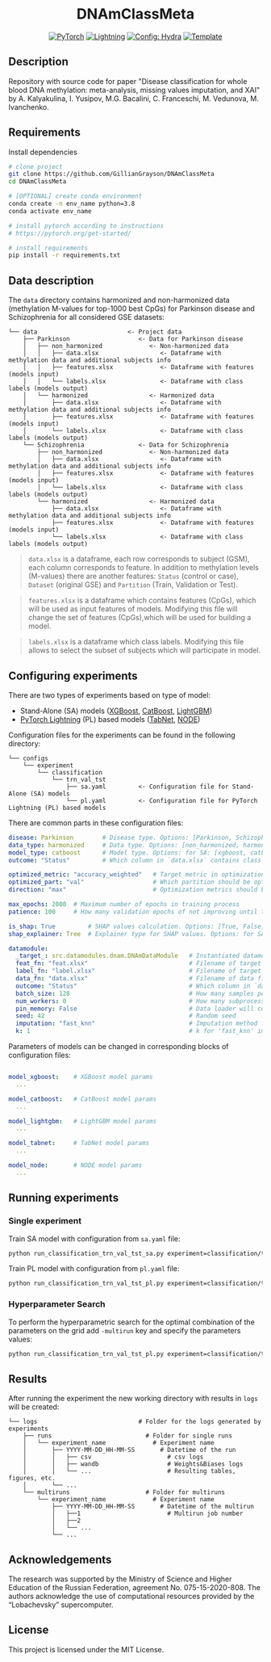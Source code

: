 <div align="center">

# DNAmClassMeta

<a href="https://pytorch.org/get-started/locally/"><img alt="PyTorch" src="https://img.shields.io/badge/PyTorch-ee4c2c?logo=pytorch&logoColor=white"></a>
<a href="https://pytorchlightning.ai/"><img alt="Lightning" src="https://img.shields.io/badge/-Lightning-792ee5?logo=pytorchlightning&logoColor=white"></a>
<a href="https://hydra.cc/"><img alt="Config: Hydra" src="https://img.shields.io/badge/Config-Hydra-89b8cd"></a>
<a href="https://github.com/ashleve/lightning-hydra-template"><img alt="Template" src="https://img.shields.io/badge/-Lightning--Hydra--Template-017F2F?style=flat&logo=github&labelColor=gray"></a><br>
</div>

## Description

Repository with source code for paper "Disease classification for whole blood DNA methylation: meta-analysis, missing values imputation, and XAI" by A. Kalyakulina, I. Yusipov, M.G. Bacalini, C. Franceschi, M. Vedunova, M. Ivanchenko.

## Requirements

Install dependencies

```bash
# clone project
git clone https://github.com/GillianGrayson/DNAmClassMeta
cd DNAmClassMeta

# [OPTIONAL] create conda environment
conda create -n env_name python=3.8
conda activate env_name

# install pytorch according to instructions
# https://pytorch.org/get-started/

# install requirements
pip install -r requirements.txt
```

## Data description

The `data` directory contains harmonized and non-harmonized data (methylation M-values for top-1000 best CpGs) for Parkinson disease and Schizophrenia for all considered GSE datasets:

```
└── data                         <- Project data
    ├── Parkinson                   <- Data for Parkinson disease
    │   ├── non_harmonized             <- Non-harmonized data
    │   │   ├── data.xlsx                 <- Dataframe with methylation data and additional subjects info
    │   │   ├── features.xlsx             <- Dataframe with features (models input)
    │   │   └── labels.xlsx               <- Dataframe with class labels (models output)
    │   └── harmonized                 <- Harmonized data
    │       ├── data.xlsx                 <- Dataframe with methylation data and additional subjects info
    │       ├── features.xlsx             <- Dataframe with features (models input)
    │       └── labels.xlsx               <- Dataframe with class labels (models output)
    └── Schizophrenia               <- Data for Schizophrenia
        ├── non_harmonized             <- Non-harmonized data
        │   ├── data.xlsx                 <- Dataframe with methylation data and additional subjects info
        │   ├── features.xlsx             <- Dataframe with features (models input)
        │   └── labels.xlsx               <- Dataframe with class labels (models output)
        └── harmonized                 <- Harmonized data
            ├── data.xlsx                 <- Dataframe with methylation data and additional subjects info
            ├── features.xlsx             <- Dataframe with features (models input)
            └── labels.xlsx               <- Dataframe with class labels (models output)
```

> `data.xlsx` is a dataframe, each row corresponds to subject (GSM), each column corresponds to feature. 
> In addition to methylation levels (M-values) there are another features: `Status` (control or case), `Dataset` (original GSE) and `Partition` (Train, Validation or Test).

> `features.xlsx` is a dataframe which contains features (CpGs), which will be used as input features of models. 
> Modifying this file will change the set of features (CpGs),which will be used for building a model.

> `labels.xlsx` is a dataframe which class labels.
> Modifying this file allows to select the subset of subjects which will participate in model.

## Configuring experiments

There are two types of experiments based on type of model:
- Stand-Alone (SA) models ([XGBoost](https://github.com/dmlc/xgboost), [CatBoost](https://github.com/catboost/catboost), [LightGBM](https://github.com/microsoft/LightGBM))
- [PyTorch Lightning](https://www.pytorchlightning.ai) (PL) based models ([TabNet](https://github.com/dreamquark-ai/tabnet), [NODE](https://github.com/Qwicen/node))

Configuration files for the experiments can be found in the following directory:
```
└── configs
    └── experiment
        └── classification           
            └── trn_val_tst                 
                ├── sa.yaml         <- Configuration file for Stand-Alone (SA) models
                └── pl.yaml         <- Configuration file for PyTorch Lightning (PL) based models
```

There are common parts in these configuration files:

```yaml
disease: Parkinson        # Disease type. Options: [Parkinson, Schizophrenia]
data_type: harmonized     # Data type. Options: [non_harmonized, harmonized]
model_type: catboost      # Model type. Options: for SA: [xgboost, catboost, lightgbm], for PL: [tabnet, node]
outcome: "Status"         # Which column in `data.xlsx` contains class labels

optimized_metric: "accuracy_weighted"   # Target metric in optimization process. Options: [accuracy_weighted, f1_weighted, auroc_weighted, ...]
optimized_part: "val"                   # Which partition should be optimized? Options: [trn, val, tst]
direction: "max"                        # Optimization metrics should be minimized or maximized? Options: [max, min]

max_epochs: 2000  # Maximum number of epochs in training process
patience: 100     # How many validation epochs of not improving until training stops

is_shap: True         # SHAP values calculation. Options: [True, False]
shap_explainer: Tree  # Explainer type for SHAP values. Options: for SA: [Tree, Kernel], for PL: [Deep, Kernel]

datamodule:
  _target_: src.datamodules.dnam.DNAmDataModule   # Instantiated datamodule
  feat_fn: "feat.xlsx"                            # Filename of target features file
  label_fn: "label.xlsx"                          # Filename of target labels file
  data_fn: "data.xlsx"                            # Filename of data file
  outcome: "Status"                               # Which column in `data_fn' contains class labels
  batch_size: 128                                 # How many samples per batch to load
  num_workers: 0                                  # How many subprocesses to use for data loading
  pin_memory: False                               # Data loader will copy Tensors into CUDA pinned memory before returning them
  seed: 42                                        # Random seed
  imputation: "fast_knn"                          # Imputation method for missing values. Options: [median, mean, fast_knn, random, mice, em, mode]
  k: 1                                            # k for 'fast_knn' imputation method
```

Parameters of models can be changed in corresponding blocks of configuration files:

```yaml

model_xgboost:    # XGBoost model params
  ...

model_catboost:   # CatBoost model params
  ...

model_lightgbm:   # LightGBM model params
  ...

model_tabnet:     # TabNet model params
  ...

model_node:       # NODE model params
  ...
```

## Running experiments

### Single experiment

Train SA model with configuration from `sa.yaml` file:

```bash
python run_classification_trn_val_tst_sa.py experiment=classification/trn_val_tst/sa.yaml
```

Train PL model with configuration from `pl.yaml` file:

```bash
python run_classification_trn_val_tst_pl.py experiment=classification/trn_val_tst/pl.yaml
```


### Hyperparameter Search

To perform the hyperparametric search for the optimal combination of the parameters on the grid add `-multirun` key and specify the parameters values:

```bash
python run_classification_trn_val_tst_pl.py experiment=classification/trn_val_tst/pl.yaml -multirun model_tabnet.optimizer_lr=0.001,0.005,0.01
```

## Results
After running the experiment the new working directory with results in `logs` will be created:

```
└── logs                            # Folder for the logs generated by experiments
    ├── runs                          # Folder for single runs
    │   └── experiment_name             # Experiment name
    │       ├── YYYY-MM-DD_HH-MM-SS       # Datetime of the run
    │       │   ├── csv                     # csv logs
    │       │   ├── wandb                   # Weights&Biases logs
    │       │   └── ...                     # Resulting tables, figures, etc.
    │       └── ...
    └── multiruns                     # Folder for multiruns
        └── experiment_name             # Experiment name
            ├── YYYY-MM-DD_HH-MM-SS       # Datetime of the multirun
            │   ├──1                        # Multirun job number
            │   ├──2
            │   └── ...
            └── ...

```

## Acknowledgements
The research was supported by the Ministry of Science and Higher Education of the Russian Federation, agreement No. 075-15-2020-808. 
The authors acknowledge the use of computational resources provided by the “Lobachevsky” supercomputer.

## License

This project is licensed under the MIT License.

